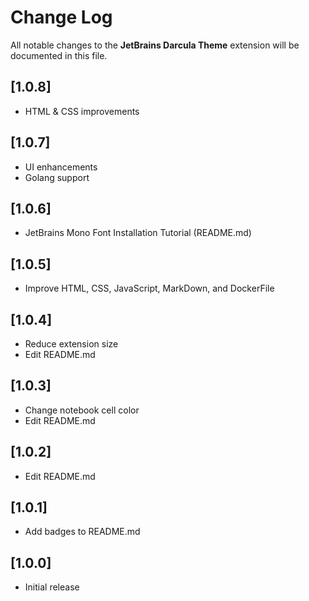 # Change Log

All notable changes to the **JetBrains Darcula Theme** extension will be documented in this file.

<!--- Check [Keep a Changelog](http://keepachangelog.com/) for recommendations on how to structure this file. -->

## [1.0.8]
- HTML & CSS improvements

## [1.0.7]
- UI enhancements
- Golang support

## [1.0.6]
- JetBrains Mono Font Installation Tutorial (README.md)

## [1.0.5]
- Improve HTML, CSS, JavaScript, MarkDown, and DockerFile

## [1.0.4]
- Reduce extension size
- Edit README.md

## [1.0.3]
- Change notebook cell color
- Edit README.md

## [1.0.2]
- Edit README.md

## [1.0.1]
- Add badges to README.md

## [1.0.0]
- Initial release
